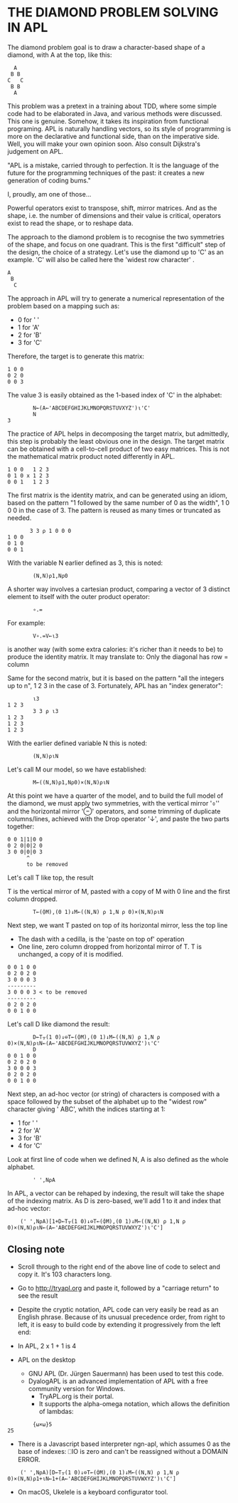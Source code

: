 # THE DIAMOND PROBLEM SOLVING IN APL

The diamond problem goal is to draw a character-based shape of a diamond, with A at the top, like this:

```
  A
 B B
C   C
 B B
  A
```
This problem was a pretext in a training about TDD, where some simple code had to be elaborated in Java, and various methods were discussed. This one is genuine. Somehow, it takes its inspiration from functional programing. APL is naturally handling vectors, so its style of programming is more on the declarative and functional side, than on the imperative side. Well, you will make your own opinion soon. Also consult Dijkstra's judgement on APL.

"APL is a mistake, carried through to perfection. It is the language of the future for the programming techniques of the past: it creates a new generation of coding bums."

I, proudly, am one of those...

Powerful operators exist to transpose, shift, mirror matrices. And as the shape, i.e. the number  of  dimensions  and  their  value  is critical, operators exist to read the shape, or to reshape data. 

The approach to the diamond problem is to recognise the two symmetries of the shape, and focus on one quadrant. This is the first "difficult" step of the design, the choice of a strategy. Let's use the diamond up to 'C' as an example. 'C' will also be called here the 'widest row character' .

```
A
 B 
  C
```

The  approach  in  APL  will  try  to generate a numerical representation of the 
problem based on a mapping such as:

* 0 for ' '
* 1 for 'A'
* 2 for 'B'
* 3 for 'C'

Therefore, the target is to generate this matrix:
```
1 0 0
0 2 0
0 0 3
```

The value 3 is easily obtained as the 1-based index of 'C' in the alphabet:

```apl
    	N←(A←'ABCDEFGHIJKLMNOPQRSTUVXYZ')⍳'C' 
		N
3
```
The practice of APL helps in decomposing the target matrix, but admittedly, this 
step is probably the least obvious  one in the design.  The target matrix can be 
obtained  with  a  cell-to-cell  product  of two easy  matrices. This is not the 
mathematical matrix product noted differently in APL. 
```
1 0 0   1 2 3
0 1 0 x 1 2 3
0 0 1   1 2 3
```

The  first  matrix  is the identity matrix, and can be generated using an idiom, 
based on the pattern "1 followed by the same number of 0 as the width", 1 0 0 0 
in the case of 3. The pattern is reused as many times or truncated as needed. 

```apl
       3 3 ⍴ 1 0 0 0 
1 0 0
0 1 0
0 0 1
```

With the variable N earlier defined as 3, this is noted:

```apl
		(N,N)⍴1,N⍴0
```

A shorter way involves a cartesian  product,  comparing  a  vector of 3 distinct 
element to itself with the outer product operator:
```apl
		∘.=
```

For example:
```apl
		V∘.=V←⍳3 
```
is another way (with some extra calories: it's richer than it needs to be) to produce the identity matrix. It may translate to: Only the diagonal has row = column

Same for the second matrix, but it is based on the pattern "all the integers up 
to n", 1 2 3 in the case of 3. Fortunately, APL has an "index generator":

```apl
       	⍳3
1 2 3
       	3 3 ⍴ ⍳3
1 2 3 
1 2 3
1 2 3 
```

With the earlier defined variable N this is noted:
```apl
		(N,N)⍴⍳N
```

Let's call M our model, so we have established:

```apl
		M←((N,N)⍴1,N⍴0)×(N,N)⍴⍳N
``` 
At this point we have a quarter of the model, and to build the full model of the
diamond,  we must  apply  two  symmetries,  with the vertical mirror '⌽'' and the horizontal mirror '⊖' operators, and some 
trimming of duplicate columns/lines, achieved with the Drop operator '↓', and paste the two parts together:

```
0 0 1|1|0 0
0 2 0|0|2 0 
3 0 0|0|0 3
      ^ 
      to be removed
```
Let's call T like top, the result

T is the vertical mirror of M, pasted with a copy of M with 0 line and the first column dropped.

```apl
		T←(⌽M),(0 1)↓M←((N,N) ⍴ 1,N ⍴ 0)×(N,N)⍴⍳N
```

Next step, we want T pasted on top of its horizontal mirror, less the top line
* The dash with a cedilla, is the 'paste on top of' operation
* One line, zero column dropped from horizontal mirror of T. T is unchanged, a copy of it is modified.
```
0 0 1 0 0
0 2 0 2 0
3 0 0 0 3
---------
3 0 0 0 3 < to be removed
---------
0 2 0 2 0
0 0 1 0 0
```
Let's call D like diamond the result:

```apl
		D←T⍪(1 0)↓⊖T←(⌽M),(0 1)↓M←((N,N) ⍴ 1,N ⍴ 0)×(N,N)⍴⍳N←(A←'ABCDEFGHIJKLMNOPQRSTUVWXYZ')⍳'C'
    	D
0 0 1 0 0
0 2 0 2 0
3 0 0 0 3
0 2 0 2 0
0 0 1 0 0
```

Next step, an ad-hoc vector (or  string) of characters is composed with a space followed by the  subset of the alphabet up to the "widest row" character giving ' ABC', whith the indices starting at 1:

* 1 for ' '
* 2 for 'A'
* 3 for 'B'
* 4 for 'C'

Look at first line of code when we defined N, A is also defined as the whole alphabet.
```apl
		' ',N⍴A
```

In APL, a vector can be rehaped by indexing, the result will take the shape of the indexing matrix.
As D is zero-based, we'll add 1 to it and index that ad-hoc vector:

```apl
	(' ',N⍴A)[1+D←T⍪(1 0)↓⊖T←(⌽M),(0 1)↓M←((N,N) ⍴ 1,N ⍴ 0)×(N,N)⍴⍳N←(A←'ABCDEFGHIJKLMNOPQRSTUVWXYZ')⍳'C']
```

## Closing note

* Scroll through to the right end of the above line of code to select and copy it. It's 103 characters long.
* Go to http://tryapl.org and paste it, followed by a "carriage return" to see the result
* Despite the cryptic notation, APL code can very easily be read as an English phrase. Because of its unusual precedence order, from right to left, it is easy to build code by extending it progressively from the left end:
 * In APL, 2 x 1 + 1 is 4

* APL on the desktop
	- GNU APL (Dr. Jürgen Sauermann) has been used to test this code.
	- DyalogAPL is an advanced implementation of APL with a free community version for Windows. 
   		* TryAPL.org is their portal.
   		* It supports the alpha-omega notation, which allows the definition of lambdas: 
```apl
 		{⍵×⍵}5
25
  ```
 - There is a Javascript based interpreter ngn-apl, which assumes 0 as the base of indexes: ⎕IO is zero and can't be reassigned without a DOMAIN ERROR.
```
 	(' ',N⍴A)[D←T⍪(1 0)↓⊖T←(⌽M),(0 1)↓M←((N,N) ⍴ 1,N ⍴ 0)×(N,N)⍴1+⍳N←1+(A←'ABCDEFGHIJKLMNOPQRSTUVWXYZ')⍳'C']
```
 - On  macOS, Ukelele is a keyboard configurator tool.

